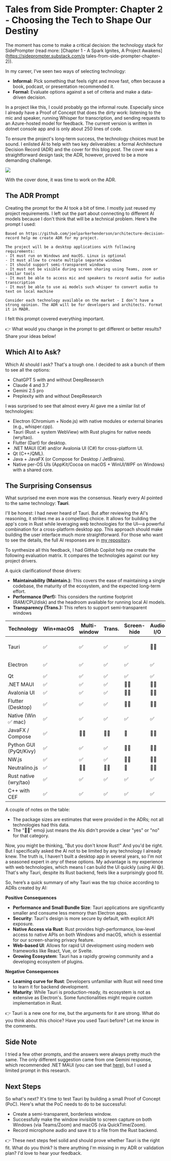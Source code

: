 #  Tales from Side Prompter: Chapter 2 - Choosing the Tech to Shape Our Destiny



The moment has come to make a critical decision: the technology stack for SidePrompter (read more: [Chapter 1 - A Spark Ignites, A Project Awakens](https://sideprompter.substack.com/p tales-from-side-prompter-chapter-2)).

In my career, I’ve seen two ways of selecting technology:
- **Informal:** Pick something that feels right and move fast, often because a book, podcast, or presentation recommended it.
- **Formal:** Evaluate options against a set of criteria and make a data-driven decision.

In a project like this, I could probably go the informal route. Especially since I already have a Proof of Concept that does the dirty work: listening to the mic and speaker, running Whisper for transcription, and sending requests to an Azure-hosted model for feedback. The current version is written in dotnet console app and is only about 250 lines of code.

To ensure the project's long-term success, the technology choices must be sound. I enlisted AI to help with two key deliverables: a formal Architecture Decision Record (ADR) and the cover for this blog post. The cover was a straightforward design task; the ADR, however, proved to be a more demanding challenge.

![](./images/02-cover-e1.png)

With the cover done, it was time to work on the ADR.

## The ADR Prompt

Creating the prompt for the AI took a bit of time. I mostly just reused my project requirements. I left out the part about connecting to different AI models because I don't think that will be a technical problem. Here's the prompt I used:

```
Based on https://github.com/joelparkerhenderson/architecture-decision-record help me create ADR for my project.

The project will be a desktop applications with following requirements:
- It must run on Windows and macOS. Linux is optional
- It must allow to create multiple separate windows
- It should support semi-transparent windows
- It must not be visible during screen sharing using Teams, zoom or similar tools
- It must be able to access mic and speakers to record audio for audio transcription
- It must be able to use ai models such whisper to convert audio to text on local machine

Consider each technology available on the market - I don’t have a strong opinion. The ADR will be for developers and architects. Format it in MADR.
```

I felt this prompt covered everything important.

👉 What would you change in the prompt to get different or better results? Share your ideas below!


## Which AI to Ask?

Which AI should I ask? That's a tough one. I decided to ask a bunch of them to see all the options:
- ChatGPT 5 with and without DeepResearch
- Claude 4 and 3.7
- Gemini 2.5 pro
- Preplexity with and without DeepResearch

I was surprised to see that almost every AI gave me a similar list of technologies:

- Electron (Chromium + Node.js) with native modules or external binaries (e.g., whisper.cpp).
- Tauri (Rust + system WebView) with Rust plugins for native needs (wry/tao).
- Flutter (Dart) for desktop.
- .NET MAUI (C#) and/or Avalonia UI (C#) for cross-platform UI.
- Qt (C++/QML).
- Java + JavaFX (or Compose for Desktop / JetBrains).
- Native per-OS UIs (AppKit/Cocoa on macOS + WinUI/WPF on Windows) with a shared core.

## The Surprising Consensus

What surprised me even more was the consensus. Nearly every AI pointed to the same technology: **Tauri**.

I'll be honest: I had never heard of Tauri. But after reviewing the AI's reasoning, it strikes me as a compelling choice. It allows for building the app's core in Rust while leveraging web technologies for the UI—a powerful combination for a cross-platform desktop app. This approach should make building the user interface much more straightforward. For those who want to see the details, the full AI responses are in [my repository](https://github.com/ptrstpp950/sideprompter-journey/tree/main/docs/adr).

To synthesize all this feedback, I had GitHub Copilot help me create the following evaluation matrix. It compares the technologies against our key project drivers.

A quick clarificationof those drivers:
- **Maintainability (Maintain.):** This covers the ease of maintaining a single codebase, the maturity of the ecosystem, and the expected long-term effort.
- **Performance (Perf):** This considers the runtime footprint (RAM/CPU/disk) and the headroom available for running local AI models.
- **Transparency (Trans.):** This refers to support semi-transparent windows

| Technology | Win+macOS | Multi-window | Trans. | Screen-hide | Audio I/O | Local AI | Maintain | Perf | Pkg size |
|---|---|---|---|---|---|---|---|---|---|
| Tauri | ✅ | ✅ | ✅ | ✅ | 🤷‍♂️ | ✅ | ✅ | ✅ | ≈10–20 MB |
| Electron | ✅ | ✅ | ✅ | ✅ | ✅ | ✅ | ✅ | 🛑 | 100 MB+ |
| Qt | ✅ | ✅ | ✅ | ✅ | ✅ | ✅ | 🛑 | ✅ | 🤷‍♂️ |
| .NET MAUI | ✅ | ✅ | ✅ | 🤷‍♂️ | 🤷‍♂️ | ✅ | ✅ | ✅ | 🤷‍♂️ |
| Avalonia UI | ✅ | ✅ | ✅ | 🤷‍♂️ | 🤷‍♂️ | ✅ | ✅ | ✅ | 🤷‍♂️ |
| Flutter (Desktop) | ✅ | ✅ | ✅ | 🤷‍♂️ | 🤷‍♂️ | ✅ | ✅ | 🤷‍♂️ | 🤷‍♂️ |
| Native (Win ✅ mac) | ✅ | ✅ | ✅ | ✅ | ✅ | ✅ | 🛑 | ✅ | 🤷‍♂️ |
| JavaFX / Compose | ✅ | 🤷‍♂️ | 🤷‍♂️ | 🛑 | 🤷‍♂️ | 🤷‍♂️ | 🤷‍♂️ | 🛑 | 🤷‍♂️ |
| Python GUI (PyQt/Kivy) | ✅ | ✅ | ✅ | 🤷‍♂️ | 🤷‍♂️ | ✅ | 🛑 | 🛑 | 🤷‍♂️ |
| NW.js | ✅ | ✅ | ✅ | 🤷‍♂️ | 🤷‍♂️ | ✅ | 🤷‍♂️ | 🛑 | 🤷‍♂️ |
| Neutralino.js | ✅ | 🤷‍♂️ | 🤷‍♂️ | 🛑 | 🤷‍♂️ | 🤷‍♂️ | 🤷‍♂️ | ✅ | 🤷‍♂️ |
| Rust native (wry/tao) | ✅ | ✅ | ✅ | ✅ | ✅ | ✅ | 🛑 | ✅ | 🤷‍♂️ |
| C++ with CEF | ✅ | ✅ | ✅ | ✅ | ✅ | ✅ | 🛑 | 🛑 | 🤷‍♂️ |

A couple of notes on the table:
- The package sizes are estimates that were provided in the ADRs; not all technologies had this data.
- The "🤷‍♂️" emoji just means the AIs didn't provide a clear "yes" or "no" for that category.

Now, you might be thinking, "But you don't know Rust!" And you'd be right. But I specifically asked the AI not to be limited by any technology I already knew. The truth is, I haven't built a desktop app in several years, so I'm not a seasoned expert in *any* of these options. My advantage is my experience with web technologies, which means I can build the UI quickly (using AI 😅). That's why Tauri, despite its Rust backend, feels like a surprisingly good fit.

So, here’s a quick summary of why Tauri was the top choice according to ADRs created by AI:

**Positive Consequences**
- **Performance and Small Bundle Size**: Tauri applications are significantly smaller and consume less memory than Electron apps.
- **Security**: Tauri's design is more secure by default, with explicit API exposure.
- **Native Access via Rust**: Rust provides high-performance, low-level access to native APIs on both Windows and macOS, which is essential for our screen-sharing privacy feature.
- **Web-based UI**: Allows for rapid UI development using modern web frameworks like React, Vue, or Svelte.
- **Growing Ecosystem**: Tauri has a rapidly growing community and a developing ecosystem of plugins.

**Negative Consequences**
- **Learning curve for Rust**: Developers unfamiliar with Rust will need time to learn it for backend development.
- **Maturity**: While Tauri is production-ready, its ecosystem is not as extensive as Electron's. Some functionalities might require custom implementation in Rust.

👉 Tauri is a new one for me, but the arguments for it are strong. What do you think about this choice? Have you used Tauri before? Let me know in the comments.


## Side Note

I tried a few other prompts, and the answers were always pretty much the same. The only different suggestion came from one Gemini response, which recommended .NET MAUI (you can see that [here](https://g.co/gemini/share/d28074df8490)), but I used a limited prompt in this research.

## Next Steps

So what's next? It's time to test Tauri by building a small Proof of Concept (PoC). Here's what the PoC needs to do to be successful:
- Create a semi-transparent, borderless window.
- Successfully make the window invisible to screen capture on both Windows (via Teams/Zoom) and macOS (via QuickTime/Zoom).
- Record microphone audio and save it to a file from the Rust backend.

👉 These next steps feel solid and should prove whether Tauri is the right fit. What do you think? Is there anything I'm missing in my ADR or validation plan? I'd love to hear your feedback.
